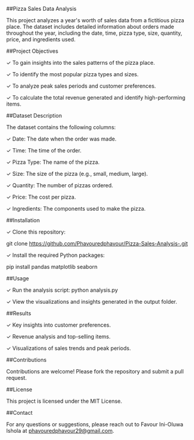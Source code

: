 ##Pizza Sales Data Analysis

This project analyzes a year's worth of sales data from a fictitious pizza place. The dataset includes detailed information about orders made throughout the year, including the date, time, pizza type, size, quantity, price, and ingredients used.

##Project Objectives

✓ To gain insights into the sales patterns of the pizza place.

✓ To identify the most popular pizza types and sizes.

✓ To analyze peak sales periods and customer preferences.

✓ To calculate the total revenue generated and identify high-performing items.

##Dataset Description

The dataset contains the following columns:

✓ Date: The date when the order was made.

✓ Time: The time of the order.

✓ Pizza Type: The name of the pizza.

✓ Size: The size of the pizza (e.g., small, medium, large).

✓ Quantity: The number of pizzas ordered.

✓ Price: The cost per pizza.

✓ Ingredients: The components used to make the pizza.

##Installation

✓ Clone this repository:

git clone https://github.com/Phavouredphavour/Pizza-Sales-Analysis-.git

✓ Install the required Python packages:

pip install pandas matplotlib seaborn

##Usage

✓ Run the analysis script: python analysis.py

✓ View the visualizations and insights generated in the output folder.

##Results

✓ Key insights into customer preferences.

✓ Revenue analysis and top-selling items.

✓ Visualizations of sales trends and peak periods.

##Contributions

Contributions are welcome! Please fork the repository and submit a pull request.

##License

This project is licensed under the MIT License.

##Contact

For any questions or suggestions, please reach out to Favour Ini-Oluwa Ishola at phavouredphavour29@gmail.com.

